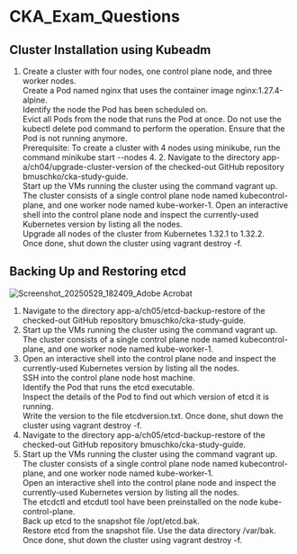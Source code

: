 # CKA_Exam_Questions
## Cluster	Installation using Kubeadm
1.	Create	a	cluster	with	four	nodes,	one	control	plane	node,	and	three worker	nodes.  
Create	a	Pod	named	nginx	that	uses	the	container	image nginx:1.27.4-alpine.  
Identify	the	node	the	Pod	has	been	scheduled	on.  
Evict	all	Pods	from	the	node	that	runs	the	Pod	at	once.	Do	not	use	the kubectl	delete	pod	command	to	perform	the	operation.	Ensure that	the	Pod	is	not	running	anymore.  
Prerequisite:	To	create	a	cluster	with	4	nodes	using	minikube,	run	the command	minikube	start	--nodes	4. 2.	Navigate	to	the	directory	app-a/ch04/upgrade-cluster-version	of	the checked-out	GitHub	repository	bmuschko/cka-study-guide.  
Start	up	the	VMs	running	the	cluster	using	the	command	vagrant up.	The	cluster	consists	of	a	single	control	plane	node	named	kubecontrol-plane,	and	one	worker	node	named	kube-worker-1. Open	an	interactive	shell	into	the	control	plane	node	and	inspect	the currently-used	Kubernetes	version	by	listing	all	the	nodes.  
Upgrade	all	nodes	of	the	cluster	from	Kubernetes	1.32.1	to	1.32.2.  
Once	done,	shut	down	the	cluster	using	vagrant	destroy	-f.

## Backing	Up	and Restoring	etcd
![Screenshot_20250529_182409_Adobe Acrobat](https://github.com/user-attachments/assets/0f0d0339-660f-48fa-95f1-93c1add91e01)  

1.	Navigate	to	the	directory	app-a/ch05/etcd-backup-restore	of	the checked-out	GitHub	repository	bmuschko/cka-study-guide.  
2.	Start	up	the VMs	running	the	cluster	using	the	command	vagrant	up.	The cluster	consists	of	a	single	control	plane	node	named	kubecontrol-plane,	and	one	worker	node	named	kube-worker-1.  
3.	Open	an	interactive	shell	into	the	control	plane	node	and	inspect	the currently-used	Kubernetes	version	by	listing	all	the	nodes.  
SSH	into	the	control	plane	node	host	machine.  
Identify	the	Pod	that runs	the	etcd	executable.  
Inspect	the	details	of	the	Pod	to	find	out	which version	of	etcd	it	is	running.  
Write	the	version	to	the	file	etcdversion.txt. Once	done,	shut	down	the	cluster	using	vagrant	destroy	-f.  
5.	Navigate	to	the	directory	app-a/ch05/etcd-backup-restore	of	the checked-out	GitHub	repository	bmuschko/cka-study-guide.  
6.	Start	up	the VMs	running	the	cluster	using	the	command	vagrant	up. The cluster	consists	of	a	single	control	plane	node	named	kubecontrol-plane,	and	one	worker	node	named	kube-worker-1.  
Open	an	interactive	shell	into	the	control	plane	node	and	inspect	the currently-used	Kubernetes	version	by	listing	all	the	nodes.  
The	etcdctl	and	etcdutl	tool	have	been	preinstalled	on	the	node kube-control-plane.  
Back	up	etcd	to	the	snapshot	file /opt/etcd.bak.  
Restore	etcd	from	the	snapshot	file.	Use	the	data directory	/var/bak.  
Once	done,	shut	down	the	cluster	using	vagrant	destroy	-f.
